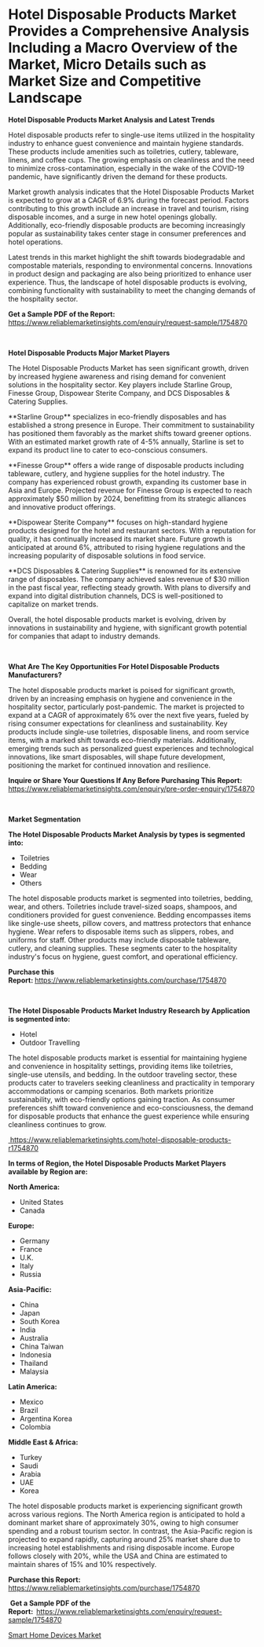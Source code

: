 <p><h1>Hotel Disposable Products Market Provides a Comprehensive Analysis Including a Macro Overview of the Market, Micro Details such as Market Size and Competitive Landscape</h1></p><p><strong>Hotel Disposable Products Market Analysis and Latest Trends</strong></p>
<p><p>Hotel disposable products refer to single-use items utilized in the hospitality industry to enhance guest convenience and maintain hygiene standards. These products include amenities such as toiletries, cutlery, tableware, linens, and coffee cups. The growing emphasis on cleanliness and the need to minimize cross-contamination, especially in the wake of the COVID-19 pandemic, have significantly driven the demand for these products.</p><p>Market growth analysis indicates that the Hotel Disposable Products Market is expected to grow at a CAGR of 6.9% during the forecast period. Factors contributing to this growth include an increase in travel and tourism, rising disposable incomes, and a surge in new hotel openings globally. Additionally, eco-friendly disposable products are becoming increasingly popular as sustainability takes center stage in consumer preferences and hotel operations.</p><p>Latest trends in this market highlight the shift towards biodegradable and compostable materials, responding to environmental concerns. Innovations in product design and packaging are also being prioritized to enhance user experience. Thus, the landscape of hotel disposable products is evolving, combining functionality with sustainability to meet the changing demands of the hospitality sector.</p></p>
<p><strong>Get a Sample PDF of the Report:&nbsp;</strong> <a href="https://www.reliablemarketinsights.com/enquiry/request-sample/1754870?utm_campaign=3264&utm_medium=2&utm_source=Github&utm_content=ia&utm_term=04042025&utm_id=hotel-disposable-products">https://www.reliablemarketinsights.com/enquiry/request-sample/1754870</a></p>
<p>&nbsp;</p>
<p><strong>Hotel Disposable Products Major Market Players</strong></p>
<p><p>The Hotel Disposable Products Market has seen significant growth, driven by increased hygiene awareness and rising demand for convenient solutions in the hospitality sector. Key players include Starline Group, Finesse Group, Dispowear Sterite Company, and DCS Disposables & Catering Supplies.</p><p>**Starline Group** specializes in eco-friendly disposables and has established a strong presence in Europe. Their commitment to sustainability has positioned them favorably as the market shifts toward greener options. With an estimated market growth rate of 4-5% annually, Starline is set to expand its product line to cater to eco-conscious consumers.</p><p>**Finesse Group** offers a wide range of disposable products including tableware, cutlery, and hygiene supplies for the hotel industry. The company has experienced robust growth, expanding its customer base in Asia and Europe. Projected revenue for Finesse Group is expected to reach approximately $50 million by 2024, benefitting from its strategic alliances and innovative product offerings.</p><p>**Dispowear Sterite Company** focuses on high-standard hygiene products designed for the hotel and restaurant sectors. With a reputation for quality, it has continually increased its market share. Future growth is anticipated at around 6%, attributed to rising hygiene regulations and the increasing popularity of disposable solutions in food service.</p><p>**DCS Disposables & Catering Supplies** is renowned for its extensive range of disposables. The company achieved sales revenue of $30 million in the past fiscal year, reflecting steady growth. With plans to diversify and expand into digital distribution channels, DCS is well-positioned to capitalize on market trends.</p><p>Overall, the hotel disposable products market is evolving, driven by innovations in sustainability and hygiene, with significant growth potential for companies that adapt to industry demands.</p></p>
<p>&nbsp;</p>
<p><strong>What Are The Key Opportunities For Hotel Disposable Products Manufacturers?</strong></p>
<p><p>The hotel disposable products market is poised for significant growth, driven by an increasing emphasis on hygiene and convenience in the hospitality sector, particularly post-pandemic. The market is projected to expand at a CAGR of approximately 6% over the next five years, fueled by rising consumer expectations for cleanliness and sustainability. Key products include single-use toiletries, disposable linens, and room service items, with a marked shift towards eco-friendly materials. Additionally, emerging trends such as personalized guest experiences and technological innovations, like smart disposables, will shape future development, positioning the market for continued innovation and resilience.</p></p>
<p><strong>Inquire or Share Your Questions If Any Before Purchasing This Report:</strong> <a href="https://www.reliablemarketinsights.com/enquiry/pre-order-enquiry/1754870?utm_campaign=3264&utm_medium=2&utm_source=Github&utm_content=ia&utm_term=04042025&utm_id=hotel-disposable-products">https://www.reliablemarketinsights.com/enquiry/pre-order-enquiry/1754870</a></p>
<p>&nbsp;</p>
<p><strong>Market Segmentation</strong></p>
<p><strong>The Hotel Disposable Products Market Analysis by types is segmented into:</strong></p>
<p><ul><li>Toiletries</li><li>Bedding</li><li>Wear</li><li>Others</li></ul></p>
<p><p>The hotel disposable products market is segmented into toiletries, bedding, wear, and others. Toiletries include travel-sized soaps, shampoos, and conditioners provided for guest convenience. Bedding encompasses items like single-use sheets, pillow covers, and mattress protectors that enhance hygiene. Wear refers to disposable items such as slippers, robes, and uniforms for staff. Other products may include disposable tableware, cutlery, and cleaning supplies. These segments cater to the hospitality industry's focus on hygiene, guest comfort, and operational efficiency.</p></p>
<p><strong>Purchase this Report:&nbsp;</strong><a href="https://www.reliablemarketinsights.com/purchase/1754870?utm_campaign=3264&utm_medium=2&utm_source=Github&utm_content=ia&utm_term=04042025&utm_id=hotel-disposable-products">https://www.reliablemarketinsights.com/purchase/1754870</a></p>
<p>&nbsp;</p>
<p><strong>The Hotel Disposable Products Market Industry Research by Application is segmented into:</strong></p>
<p><ul><li>Hotel</li><li>Outdoor Travelling</li></ul></p>
<p><p>The hotel disposable products market is essential for maintaining hygiene and convenience in hospitality settings, providing items like toiletries, single-use utensils, and bedding. In the outdoor traveling sector, these products cater to travelers seeking cleanliness and practicality in temporary accommodations or camping scenarios. Both markets prioritize sustainability, with eco-friendly options gaining traction. As consumer preferences shift toward convenience and eco-consciousness, the demand for disposable products that enhance the guest experience while ensuring cleanliness continues to grow.</p></p>
<p><a href="https://www.reliablemarketinsights.com/hotel-disposable-products-r1754870?utm_campaign=3264&utm_medium=2&utm_source=Github&utm_content=ia&utm_term=04042025&utm_id=hotel-disposable-products">&nbsp;https://www.reliablemarketinsights.com/hotel-disposable-products-r1754870</a></p>
<p><strong>In terms of Region, the Hotel Disposable Products Market Players available by Region are:</strong></p>
<p>
    <p> <strong> North America: </strong>
        <ul>
            <li>United States</li>
            <li>Canada</li>
        </ul>
        </p> 
    <p> <strong> Europe: </strong>
        <ul>
            <li>Germany</li>
            <li>France</li>
            <li>U.K.</li>
            <li>Italy</li>
            <li>Russia</li>
        </ul>
        </p> 
    <p> <strong> Asia-Pacific: </strong>
        <ul>
            <li>China</li>
            <li>Japan</li>
            <li>South Korea</li>
            <li>India</li>
            <li>Australia</li>
            <li>China Taiwan</li>
            <li>Indonesia</li>
            <li>Thailand</li>
            <li>Malaysia</li>
        </ul>
        </p> 
    <p> <strong> Latin America: </strong>
        <ul>
            <li>Mexico</li>
            <li>Brazil</li>
            <li>Argentina Korea</li>
            <li>Colombia</li>
        </ul>
        </p> 
    <p> <strong> Middle East & Africa: </strong>
        <ul>
            <li>Turkey</li>
            <li>Saudi</li>
            <li>Arabia</li>
            <li>UAE</li>
            <li>Korea</li>
        </ul>
    </p>
    </p>
<p><p>The hotel disposable products market is experiencing significant growth across various regions. The North America region is anticipated to hold a dominant market share of approximately 30%, owing to high consumer spending and a robust tourism sector. In contrast, the Asia-Pacific region is projected to expand rapidly, capturing around 25% market share due to increasing hotel establishments and rising disposable income. Europe follows closely with 20%, while the USA and China are estimated to maintain shares of 15% and 10% respectively.</p></p>
<p><strong>Purchase this Report: </strong><a href="https://www.reliablemarketinsights.com/purchase/1754870?utm_campaign=3264&utm_medium=2&utm_source=Github&utm_content=ia&utm_term=04042025&utm_id=hotel-disposable-products">https://www.reliablemarketinsights.com/purchase/1754870</a></p>
<p>&nbsp;<strong>Get a Sample PDF of the Report:&nbsp;&nbsp;</strong><a href="https://www.reliablemarketinsights.com/enquiry/request-sample/1754870?utm_campaign=3264&utm_medium=2&utm_source=Github&utm_content=ia&utm_term=04042025&utm_id=hotel-disposable-products">https://www.reliablemarketinsights.com/enquiry/request-sample/1754870</a></p>
<p><strong></strong></p>
<p><p><a href="https://github.com/leijavaagexo/Market-Research-Report-List-1/blob/main/smart-home-devices-market.md?utm_campaign=3264&utm_medium=2&utm_source=Github&utm_content=ia&utm_term=04042025&utm_id=hotel-disposable-products">Smart Home Devices Market</a></p></p>
